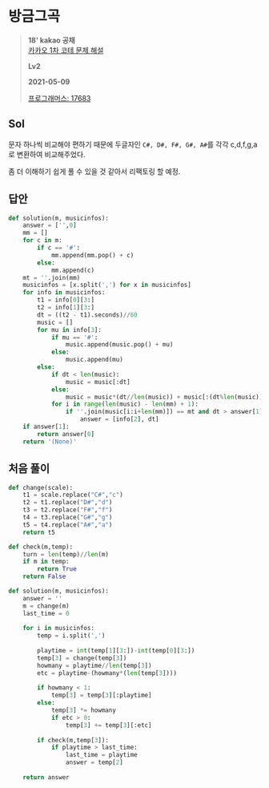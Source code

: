 # 방금그곡
> **18' kakao 공채**  
> [카카오 1차 코테 문제 해설](https://tech.kakao.com/2017/09/27/kakao-blind-recruitment-round-1/)
>
> **Lv2**
>
> **2021-05-09**
>
> [프로그래머스: 17683](https://programmers.co.kr/learn/courses/30/lessons/17683)


## Sol

문자 하나씩 비교해야 편하기 때문에 두글자인 `C#, D#, F#, G#, A#`를 각각 c,d,f,g,a로 변환하여 비교해주었다.

좀 더 이해하기 쉽게 풀 수 있을 것 같아서 리팩토링 할 예정.


## 답안
```python
def solution(m, musicinfos):
    answer = ['',0]
    mm = []
    for c in m:
        if c == '#':
            mm.append(mm.pop() + c)
        else:
            mm.append(c)
    mt = ''.join(mm)
    musicinfos = [x.split(',') for x in musicinfos]
    for info in musicinfos:
        t1 = info[0][3:]
        t2 = info[1][3:]
        dt = ((t2 - t1).seconds)//60
        music = []
        for mu in info[3]:
            if mu == '#':
                music.append(music.pop() + mu)
            else:
                music.append(mu)
        else:
            if dt < len(music):
                music = music[:dt]
            else:
                music = music*(dt//len(music)) + music[:(dt%len(music))]
            for i in range(len(music) - len(mm) + 1):
                if ''.join(music[i:i+len(mm)]) == mt and dt > answer[1]:
                    answer = [info[2], dt]
    if answer[1]:
        return answer[0]
    return '(None)'
```

## 처음 풀이
```python
def change(scale):
    t1 = scale.replace("C#","c")
    t2 = t1.replace("D#","d")
    t3 = t2.replace("F#","f")
    t4 = t3.replace("G#","g")
    t5 = t4.replace("A#","a")
    return t5

def check(m,temp):
    turn = len(temp)//len(m)
    if m in temp:
        return True
    return False

def solution(m, musicinfos):
    answer = ''
    m = change(m)
    last_time = 0
    
    for i in musicinfos:
        temp = i.split(',')
        
        playtime = int(temp[1][3:])-int(temp[0][3:])
        temp[3] = change(temp[3])
        howmany = playtime//len(temp[3])
        etc = playtime-(howmany*(len(temp[3])))
        
        if howmany < 1:
            temp[3] = temp[3][:playtime]
        else:
            temp[3] *= howmany
            if etc > 0:
                temp[3] += temp[3][:etc]
        
        if check(m,temp[3]):
            if playtime > last_time:
                last_time = playtime
                answer = temp[2]
    
    return answer
```